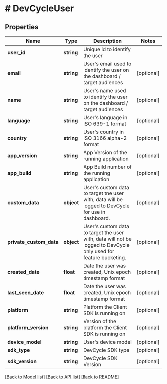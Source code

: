 # # DevCycleUser

## Properties

Name | Type | Description | Notes
------------ | ------------- | ------------- | -------------
**user_id** | **string** | Unique id to identify the user |
**email** | **string** | User&#39;s email used to identify the user on the dashboard / target audiences | [optional]
**name** | **string** | User&#39;s name used to identify the user on the dashboard / target audiences | [optional]
**language** | **string** | User&#39;s language in ISO 639-1 format | [optional]
**country** | **string** | User&#39;s country in ISO 3166 alpha-2 format | [optional]
**app_version** | **string** | App Version of the running application | [optional]
**app_build** | **string** | App Build number of the running application | [optional]
**custom_data** | **object** | User&#39;s custom data to target the user with, data will be logged to DevCycle for use in dashboard. | [optional]
**private_custom_data** | **object** | User&#39;s custom data to target the user with, data will not be logged to DevCycle only used for feature bucketing. | [optional]
**created_date** | **float** | Date the user was created, Unix epoch timestamp format | [optional]
**last_seen_date** | **float** | Date the user was created, Unix epoch timestamp format | [optional]
**platform** | **string** | Platform the Client SDK is running on | [optional]
**platform_version** | **string** | Version of the platform the Client SDK is running on | [optional]
**device_model** | **string** | User&#39;s device model | [optional]
**sdk_type** | **string** | DevCycle SDK type | [optional]
**sdk_version** | **string** | DevCycle SDK Version | [optional]

[[Back to Model list]](../../README.md#models) [[Back to API list]](../../README.md#endpoints) [[Back to README]](../../README.md)

